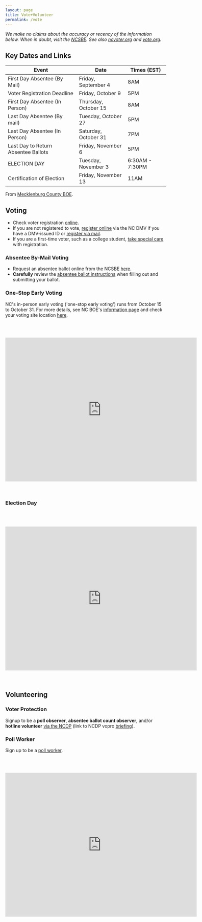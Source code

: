 ```yaml
---
layout: page
title: Vote+Volunteer
permalink: /vote
---
```


*We make no claims about the accuracy or recency of the information below. When
in doubt, visit the [NCSBE][ncsbe]. See also
[ncvoter.org](https://www.ncvoter.org/.) and [vote.org][vote.org].*

[vote.org]: https://www.vote.org/state/north-carolina/

## Key Dates and Links

| Event   |      Date      |  Times (EST) |
|---------|----------------|------|
| First Day Absentee (By Mail) | Friday, September 4 | 8AM |
| Voter Registration Deadline | Friday, October 9 | 5PM |
| First Day Absentee (In Person) | Thursday, October 15 | 8AM |
| Last Day Absentee (By mail) |  Tuesday, October 27 | 5PM  |
| Last Day Absentee (In Person) | Saturday, October 31 | 7PM |
| Last Day to Return Absentee Ballots |  Friday, November 6 | 5PM |
| ELECTION DAY | Tuesday, November 3 | 6:30AM - 7:30PM |
| Certification of Election | Friday, November 13 | 11AM |

From [Mecklenburg County BOE][dates].

[dates]: https://www.mecknc.gov/BOE/elections/Pages/ElectionSchedule.aspx

## Voting

- Check voter registration [online](https://vt.ncsbe.gov/RegLkup/).
- If you are not registered to vote, [register online][register] via the NC DMV
  if you have a DMV-issued ID or [register via mail][register1].
- If you are a first-time voter, such as a college student, [take special
  care][special_care] with registration.

[register]: https://www.ncdot.gov/dmv/offices-services/online/Pages/voter-registration-application.aspx
[register1]: https://www.ncsbe.gov/registering/how-register
[special_care]: https://ncgovote.org/registration_tips.html

### Absentee By-Mail Voting

- Request an absentee ballot online from the NCSBE [here][vbm_request].
- **Carefully** review the [absentee ballot instructions][vbm_instruction] when
  filling out and submitting your ballot.

[vbm_request]: https://votebymail.ncsbe.gov/app/home
[vbm_howto]: https://www.ncsbe.gov/voting/vote-mail/five-steps-vote-mail-north-carolina-2020-general-election
[vbm_instruction]: https://www.ncsbe.gov/voting/vote-mail/detailed-instructions-voting-mail

### One-Stop Early Voting

NC's in-person early voting ('one-stop early voting') runs from October 15 to
October 31. For more details, see NC BOE's [information page][one-stop] and
check your voting site location [here][oss].

<br/><br/>
<div style="text-align:center">
    <iframe src="https://www.google.com/maps/d/u/0/embed?mid=1HdI9LKwXyFXDcy7y7g2qN2UIWUfEDU7s" width="600" height="450" frameborder="0" style="border:0;" allowfullscreen="" align="middle">
    </iframe>
</div>
<br/><br/>

[one-stop]: https://www.ncsbe.gov/voting/vote-early-person
[oss]: https://vt.ncsbe.gov/ossite/

### Election Day

<br/><br/>
<div style="text-align:center">
    <iframe src="https://www.google.com/maps/d/u/0/embed?mid=1XMbABnMU2bIEbLYEbz0aRrYtqyYLrUFW" width="600" height="450" frameborder="0" style="border:0;" allowfullscreen="" align="middle">
    </iframe>
</div>
<br/><br/>

## Volunteering

### Voter Protection

Signup to be a **poll observer**, **absentee ballot count observer**, and/or
**hotline volunteer** [via the NCDP][vopro_dnc] (link to NCDP vopro
[briefing][vopro_briefing]).

### Poll Worker

Sign up to be a [poll worker][form_signup].

<br/><br/>
<div style="text-align:center">
    <iframe src="https://workelections.azurewebsites.net" width="600" height="450" frameborder="0" style="border:0;" allowfullscreen="" align="middle">
    </iframe>
</div>

[form_signup]: https://www.ncsbe.gov/about-elections/get-involved/become-election-official

[vopro_dnc]: https://ncdemslive.cp.bsd.net/page/signup/vopro-volunteer-survey
[vopro_briefing]: https://www.mobilize.us/ncdems/event/308065/
[covid19]: https://www.ncsbe.gov/about-elections/voting-coronavirus/10-facts-about-voting-north-carolina-during-covid-19-pandemic


[ncsbe]: https://www.ncsbe.gov/
